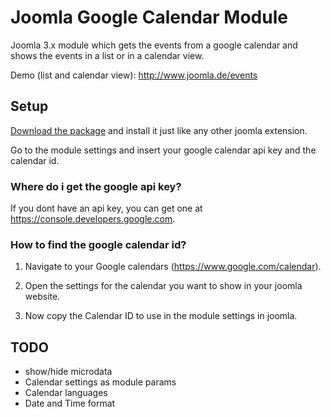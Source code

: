 # Joomla Google Calendar Module

Joomla 3.x module which gets the events from a google calendar and shows the events in a list or in a calendar view.

Demo (list and calendar view): <http://www.joomla.de/events>

## Setup

[Download the package](http://www.rheinsurfen.de/dl/mod_google_calendar.zip) and install it just like any other joomla extension.

Go to the module settings and insert your google calendar api key and the calendar id.

### Where do i get the google api key?

If you dont have an api key, you can get one at <https://console.developers.google.com>.

### How to find the google calendar id?

1) Navigate to your Google calendars (<https://www.google.com/calendar>).

2) Open the settings for the calendar you want to show in your joomla website.

3) Now copy the Calendar ID to use in the module settings in joomla.

## TODO 
* show/hide microdata
* Calendar settings as module params
* Calendar languages
* Date and Time format